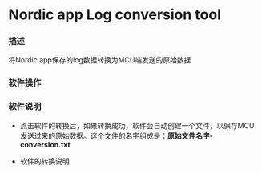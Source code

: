 # Nordic app Log conversion tool

### 描述
将Nordic app保存的log数据转换为MCU端发送的原始数据

### 软件操作
[]()

### 软件说明
* 点击软件的转换后，如果转换成功，软件会自动创建一个文件，以保存MCU发送过来的原始数据。这个文件的名字组成是：**原始文件名字-conversion.txt** 

* 软件的转换说明
  